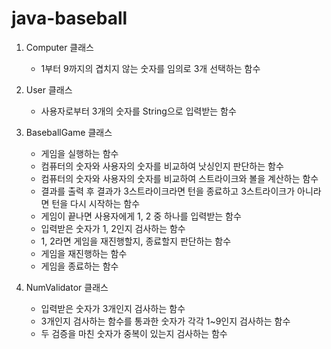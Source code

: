 # java-baseball

1. Computer 클래스
   - 1부터 9까지의 겹치지 않는 숫자를 임의로 3개 선택하는 함수

2. User 클래스
   - 사용자로부터 3개의 숫자를 String으로 입력받는 함수

3. BaseballGame 클래스
   - 게임을 실행하는 함수
   - 컴퓨터의 숫자와 사용자의 숫자를 비교하여 낫싱인지 판단하는 함수
   - 컴퓨터의 숫자와 사용자의 숫자를 비교하여 스트라이크와 볼을 계산하는 함수
   - 결과를 출력 후 결과가 3스트라이크라면 턴을 종료하고 3스트라이크가 아니라면 턴을 다시 시작하는 함수
   - 게임이 끝나면 사용자에게 1, 2 중 하나를 입력받는 함수
   - 입력받은 숫자가 1, 2인지 검사하는 함수
   - 1, 2라면 게임을 재진행할지, 종료할지 판단하는 함수
   - 게임을 재진행하는 함수
   - 게임을 종료하는 함수

4. NumValidator 클래스
   - 입력받은 숫자가 3개인지 검사하는 함수
   - 3개인지 검사하는 함수를 통과한 숫자가 각각 1~9인지 검사하는 함수
   - 두 검증을 마친 숫자가 중복이 있는지 검사하는 함수

